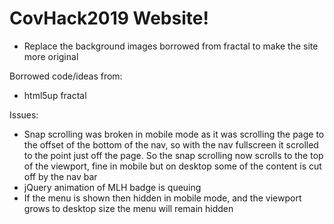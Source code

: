 # CovHack2019 Website!

- Replace the background images borrowed from fractal to make the site more original


Borrowed code/ideas from:
  - html5up fractal

Issues:
- Snap scrolling was broken in mobile mode as it was scrolling the page to the offset of the bottom of the nav, so with the nav fullscreen it scrolled to the point just off the page. So the snap scrolling now scrolls to the top of the viewport, fine in mobile but on desktop some of the content is cut off by the nav bar
- jQuery animation of MLH badge is queuing
- If the menu is shown then hidden in mobile mode, and the viewport grows to desktop size the menu will remain hidden
